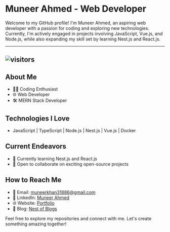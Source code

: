 # Muneer Ahmed - Web Developer

Welcome to my GitHub profile! I'm Muneer Ahmed, an aspiring web developer with a passion for coding and exploring new technologies. Currently, I'm actively engaged in projects involving JavaScript, Vue.js, and Node.js, while also expanding my skill set by learning Nest.js and React.js.

---
![visitors](https://visitor-badge.laobi.icu/badge?page_id=page.id)
---


## About Me

- 👨‍💻 Coding Enthusiast
- 🌐 Web Developer
- 🛠 MERN Stack Developer

## Technologies I Love

- JavaScript | TypeScript | Node.js | Nest.js | Vue.js | Docker

## Current Endeavors

- 🌱 Currently learning Nest.js and React.js
- 💼 Open to collaborate on exciting open-source projects

## How to Reach Me

- 📧 Email: muneerkhan31886@gmail.com
- 🔗 LinkedIn: [Muneer Ahmed](https://www.linkedin.com/in/muneer-ahmed-a59362140/)
- 🌐 Website: [Portfolio](https://muneer-ahmed.vercel.app/)
- 📝 Blog: [Nest of Blogs](https://nest-of-blogs.vercel.app/)

Feel free to explore my repositories and connect with me. Let's create something amazing together!

